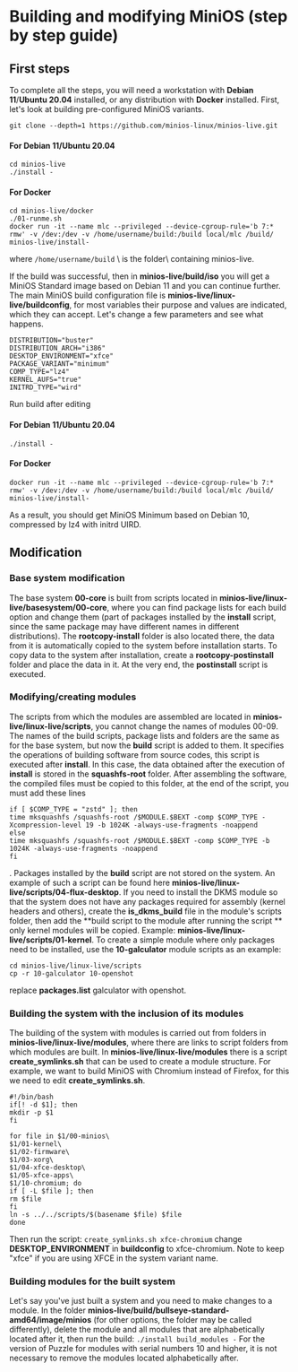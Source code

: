 # Building and modifying MiniOS (step by step guide)

## First steps

To complete all the steps, you will need a workstation with **Debian 11**/**Ubuntu 20.04** installed, or any distribution with **Docker** installed. First, let's look at building pre-configured MiniOS variants.

```
git clone --depth=1 https://github.com/minios-linux/minios-live.git
```

#### For Debian 11/Ubuntu 20.04

```
cd minios-live
./install -
```

#### For Docker

```
cd minios-live/docker
./01-runme.sh
docker run -it --name mlc --privileged --device-cgroup-rule='b 7:* rmw' -v /dev:/dev -v /home/username/build:/build local/mlc /build/ minios-live/install-
```

where `/home/username/build` \ is the folder\ containing minios-live.

If the build was successful, then in **minios-live/build/iso** you will get a MiniOS Standard image based on Debian 11 and you can continue further.
The main MiniOS build configuration file is **minios-live/linux-live/buildconfig**, for most variables their purpose and values are indicated,
which they can accept. Let's change a few parameters and see what happens.

```
DISTRIBUTION="buster"
DISTRIBUTION_ARCH="i386"
DESKTOP_ENVIRONMENT="xfce"
PACKAGE_VARIANT="minimum"
COMP_TYPE="lz4"
KERNEL_AUFS="true"
INITRD_TYPE="wird"
```

Run build after editing

#### For Debian 11/Ubuntu 20.04

```
./install -
```

#### For Docker

```
docker run -it --name mlc --privileged --device-cgroup-rule='b 7:* rmw' -v /dev:/dev -v /home/username/build:/build local/mlc /build/ minios-live/install-
```

As a result, you should get MiniOS Minimum based on Debian 10, compressed by lz4 with initrd UIRD.

## Modification

### Base system modification

The base system **00-core** is built from scripts located in **minios-live/linux-live/basesystem/00-core**, where you can find package lists for each build option and change them (part of packages installed by the **install** script, since the same package may have different names in different distributions). The **rootcopy-install** folder is also located there, the data from it is automatically copied to the system before installation starts. To copy data to the system after installation, create a **rootcopy-postinstall** folder and place the data in it. At the very end, the **postinstall** script is executed.

### Modifying/creating modules

The scripts from which the modules are assembled are located in **minios-live/linux-live/scripts**, you cannot change the names of modules 00-09. The names of the build scripts, package lists and folders are the same as for the base system, but now the **build** script is added to them. It specifies the operations of building software from source codes, this script is executed after **install**. In this case, the data obtained after the execution of **install** is stored in the **squashfs-root** folder. After assembling the software, the compiled files must be copied to this folder, at the end of the script, you must add these lines

```
if [ $COMP_TYPE = "zstd" ]; then
time mksquashfs /squashfs-root /$MODULE.$BEXT -comp $COMP_TYPE -Xcompression-level 19 -b 1024K -always-use-fragments -noappend
else
time mksquashfs /squashfs-root /$MODULE.$BEXT -comp $COMP_TYPE -b 1024K -always-use-fragments -noappend
fi
```

. Packages installed by the **build** script are not stored on the system. An example of such a script can be found here **minios-live/linux-live/scripts/04-flux-desktop**. If you need to install the DKMS module so that the system does not have any packages required for assembly (kernel headers and others), create the **is\_dkms\_build** file in the module's scripts folder, then add the \*\*build script to the module after running the script \*\* only kernel modules will be copied. Example: **minios-live/linux-live/scripts/01-kernel**.
To create a simple module where only packages need to be installed, use the **10-galculator** module scripts as an example:

```
cd minios-live/linux-live/scripts
cp -r 10-galculator 10-openshot
```

replace **packages.list** galculator with openshot.

### Building the system with the inclusion of its modules

The building of the system with modules is carried out from folders in **minios-live/linux-live/modules**, where there are links to script folders from which modules are built. In **minios-live/linux-live/modules** there is a script **create\_symlinks.sh** that can be used to create a module structure. For example, we want to build MiniOS with Chromium instead of Firefox, for this we need to edit **create\_symlinks.sh**.

```
#!/bin/bash
if[! -d $1]; then
mkdir -p $1
fi

for file in $1/00-minios\
$1/01-kernel\
$1/02-firmware\
$1/03-xorg\
$1/04-xfce-desktop\
$1/05-xfce-apps\
$1/10-chromium; do
if [ -L $file ]; then
rm $file
fi
ln -s ../../scripts/$(basename $file) $file
done
```

Then run the script: `create_symlinks.sh xfce-chromium` change **DESKTOP\_ENVIRONMENT** in **buildconfig** to xfce-chromium. Note to keep "xfce" if you are using XFCE in the system variant name.

### Building modules for the built system

Let's say you've just built a system and you need to make changes to a module. In the folder **minios-live/build/bullseye-standard-amd64/image/minios** (for other options, the folder may be called differently), delete the module and all modules that are alphabetically located after it, then run the build:
`./install build_modules -`
For the version of Puzzle for modules with serial numbers 10 and higher, it is not necessary to remove the modules located alphabetically after.